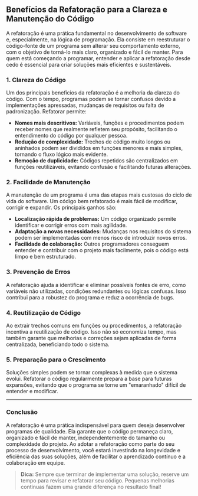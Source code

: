 
## Benefícios da Refatoração para a Clareza e Manutenção do Código

A refatoração é uma prática fundamental no desenvolvimento de software e, especialmente, na lógica de programação. Ela consiste em reestruturar o código-fonte de um programa sem alterar seu comportamento externo, com o objetivo de torná-lo mais claro, organizado e fácil de manter. Para quem está começando a programar, entender e aplicar a refatoração desde cedo é essencial para criar soluções mais eficientes e sustentáveis.

### 1. **Clareza do Código**

Um dos principais benefícios da refatoração é a melhoria da clareza do código. Com o tempo, programas podem se tornar confusos devido a implementações apressadas, mudanças de requisitos ou falta de padronização. Refatorar permite:

- **Nomes mais descritivos:** Variáveis, funções e procedimentos podem receber nomes que realmente refletem seu propósito, facilitando o entendimento do código por qualquer pessoa.
- **Redução de complexidade:** Trechos de código muito longos ou aninhados podem ser divididos em funções menores e mais simples, tornando o fluxo lógico mais evidente.
- **Remoção de duplicidade:** Códigos repetidos são centralizados em funções reutilizáveis, evitando confusão e facilitando futuras alterações.

### 2. **Facilidade de Manutenção**

A manutenção de um programa é uma das etapas mais custosas do ciclo de vida do software. Um código bem refatorado é mais fácil de modificar, corrigir e expandir. Os principais ganhos são:

- **Localização rápida de problemas:** Um código organizado permite identificar e corrigir erros com mais agilidade.
- **Adaptação a novas necessidades:** Mudanças nos requisitos do sistema podem ser implementadas com menos risco de introduzir novos erros.
- **Facilidade de colaboração:** Outros programadores conseguem entender e contribuir com o projeto mais facilmente, pois o código está limpo e bem estruturado.

### 3. **Prevenção de Erros**

A refatoração ajuda a identificar e eliminar possíveis fontes de erro, como variáveis não utilizadas, condições redundantes ou lógicas confusas. Isso contribui para a robustez do programa e reduz a ocorrência de bugs.

### 4. **Reutilização de Código**

Ao extrair trechos comuns em funções ou procedimentos, a refatoração incentiva a reutilização de código. Isso não só economiza tempo, mas também garante que melhorias e correções sejam aplicadas de forma centralizada, beneficiando todo o sistema.

### 5. **Preparação para o Crescimento**

Soluções simples podem se tornar complexas à medida que o sistema evolui. Refatorar o código regularmente prepara a base para futuras expansões, evitando que o programa se torne um "emaranhado" difícil de entender e modificar.

---

### **Conclusão**

A refatoração é uma prática indispensável para quem deseja desenvolver programas de qualidade. Ela garante que o código permaneça claro, organizado e fácil de manter, independentemente do tamanho ou complexidade do projeto. Ao adotar a refatoração como parte do seu processo de desenvolvimento, você estará investindo na longevidade e eficiência das suas soluções, além de facilitar o aprendizado contínuo e a colaboração em equipe.

> **Dica:** Sempre que terminar de implementar uma solução, reserve um tempo para revisar e refatorar seu código. Pequenas melhorias contínuas fazem uma grande diferença no resultado final!
```
